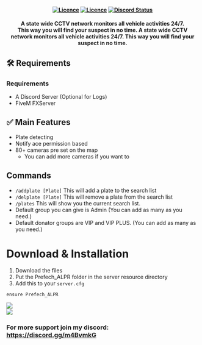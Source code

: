<h4 align="center">
	<a href="https://github.com/JokeDevil/JD_Perms/releases/latest" title=""><img alt="Licence" src="https://img.shields.io/github/release/JokeDevil/JD_Perms.svg"></a>
	<a href="LICENSE" title=""><img alt="Licence" src="https://img.shields.io/github/license/JokeDevil/JD_Perms.svg"></a>
	<a href="https://discord.gg/m4BvmkG" title=""><img alt="Discord Status" src="https://discordapp.com/api/guilds/721339695199682611/widget.png"></a>
</h4>

<h4 align="center">
A state wide CCTV network monitors all vehicle activities 24/7. <br>
This way you will find your suspect in no time.
A state wide CCTV network monitors all vehicle activities 24/7. This way you will find your suspect in no time.
</h5>

## 🛠  Requirements
### Requirements
- A Discord Server (Optional for Logs)
- FiveM FXServer

## ✅ Main Features
- Plate detecting
- Notify ace permission based
- 80+ cameras pre set on the map
  - You can add more cameras if you want to

## Commands
- `/addplate [Plate]`   This will add a plate to the search list
- `/delplate [Plate]`   This will remove a plate from the search list
- `/plates`             This will show you the current search list.
- Default group you can give is Admin (You can add as many as you need.)
- Default donator groups are VIP and VIP PLUS. (You can add as many as you need.)

# Download & Installation
1. Download the files
2. Put the Prefech_ALPR folder in the server resource directory
3. Add this to your `server.cfg`
```
ensure Prefech_ALPR
```
<img src="https://prefech.com/img/Github/Prefech_ALPR/MapCounty.png"><br>
<img src="https://prefech.com/img/Github/Prefech_ALPR/MapCity.png">

### For more support join my discord: https://discord.gg/m4BvmkG
